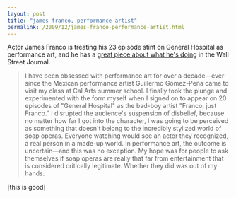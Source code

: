 ```yaml
---
layout: post
title: "james franco, performance artist"
permalink: /2009/12/james-franco-performance-artist.html
---
```


<p>Actor James Franco is treating his 23 episode stint on General Hospital as performance art, and he has a <a href="http://online.wsj.com/article/SB10001424052748704107104574570313372878136.html">great piece about what he&#39;s doing</a> in the Wall Street Journal.</p>

<blockquote><p>I have been obsessed with performance art for over a decade—ever since the Mexican performance artist Guillermo Gómez-Peña came to visit my class at Cal Arts summer school. I finally took the plunge and experimented with the form myself when I signed on to appear on 20 episodes of &quot;General Hospital&quot; as the bad-boy artist &quot;Franco, just Franco.&quot; I disrupted the audience&#39;s suspension of disbelief, because no matter how far I got into the character, I was going to be perceived as something that doesn&#39;t belong to the incredibly stylized world of soap operas. Everyone watching would see an actor they recognized, a real person in a made-up world. In performance art, the outcome is uncertain—and this was no exception. My hope was for people to ask themselves if soap operas are really that far from entertainment that is considered critically legitimate. Whether they did was out of my hands.</p></blockquote>

<p>[this is good]</p>


